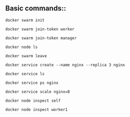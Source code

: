 
## Basic commands::

`docker swarm init `

`docker swarm join-token worker `

`docker swarm join-token manager`

`docker node ls `

`docker swarm leave`

`docker service create --name nginx --replica 3 nginx`

`docker service ls`

`docker service ps nginx`

`docker service scale nginx=8`


`docker node inspect self`

`docker node inspect worker1`

